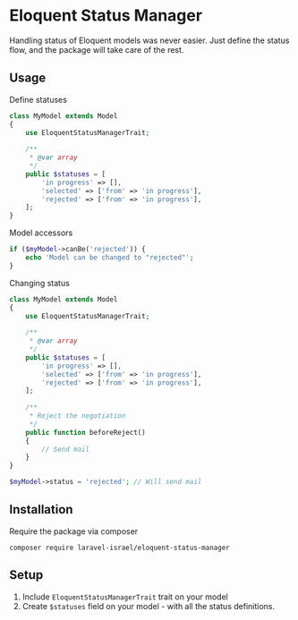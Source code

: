 # Eloquent Status Manager
Handling status of Eloquent models was never easier.
Just define the status flow, and the package will take care of the rest.

## Usage
Define statuses
```php
class MyModel extends Model
{
    use EloquentStatusManagerTrait;
    
    /**
     * @var array
     */
    public $statuses = [
        'in progress' => [],
        'selected' => ['from' => 'in progress'],
        'rejected' => ['from' => 'in progress'],
    ];
}
```

Model accessors
```php
if ($myModel->canBe('rejected')) {
    echo 'Model can be changed to "rejected"';
}
```

Changing status
```php
class MyModel extends Model
{
    use EloquentStatusManagerTrait;
    
    /**
     * @var array
     */
    public $statuses = [
        'in progress' => [],
        'selected' => ['from' => 'in progress'],
        'rejected' => ['from' => 'in progress'],
    ];
    
    /**
     * Reject the negotiation
     */
    public function beforeReject()
    {
        // Send mail
    }
}
```

```php
$myModel->status = 'rejected'; // Will send mail
```

## Installation
Require the package via composer

```
composer require laravel-israel/eloquent-status-manager
```

## Setup
1. Include `EloquentStatusManagerTrait` trait on your model
2. Create `$statuses` field on your model - with all the status definitions.